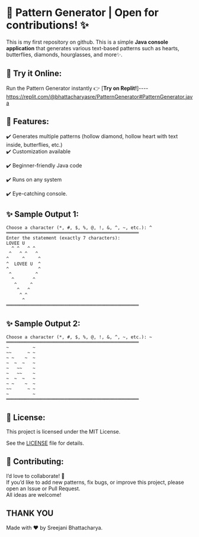 # 🎨 Pattern Generator | Open for contributions! ✨
This is my first repository on github. 
This is a simple **Java console application** that generates various text-based patterns such as hearts, butterflies, diamonds, hourglasses, and more✨.

## 🚀 Try it Online: 
Run the Pattern Generator instantly 👉 [**Try on Replit!**]----https://replit.com/@bhattacharyasre/PatternGenerator#PatternGenerator.java

## 📌 Features:

✔️ Generates multiple patterns (hollow diamond, hollow heart with text inside, butterflies, etc.)  
✔️ Customization available

✔️ Beginner-friendly Java code  

✔️ Runs on any system

✔️ Eye-catching console.

## ✨ Sample Output 1:

```
Choose a character (*, #, $, %, @, !, &, ^, ~, etc.): ^
══════════════════════════════════════════════════
Enter the statement (exactly 7 characters):       
LOVEE U
  ^ ^   ^ ^        
 ^   ^ ^   ^       
^     ^     ^      
^  LOVEE U  ^      
^           ^      
 ^         ^       
  ^       ^        
   ^     ^
    ^   ^
     ^ ^
      ^
══════════════════════════════════════════════════
```


## ✨ Sample Output 2:

```
Choose a character (*, #, $, %, @, !, &, ^, ~, etc.): ~
══════════════════════════════════════════════════ 
~         ~
~~      ~ ~
~ ~    ~  ~
~  ~  ~   ~
~   ~~    ~
~   ~~    ~
~  ~  ~   ~
~ ~    ~  ~
~~      ~ ~
~         ~
══════════════════════════════════════════════════
``` 

## 📄 License:
This project is licensed under the MIT License.  

See the [LICENSE](LICENSE) file for details.


## 🤝 Contributing:
I’d love to collaborate! 💛  
If you’d like to add new patterns, fix bugs, or improve this project, please open an Issue or Pull Request.  
All ideas are welcome!

## THANK YOU
Made with ❤️ by Sreejani Bhattacharya.

